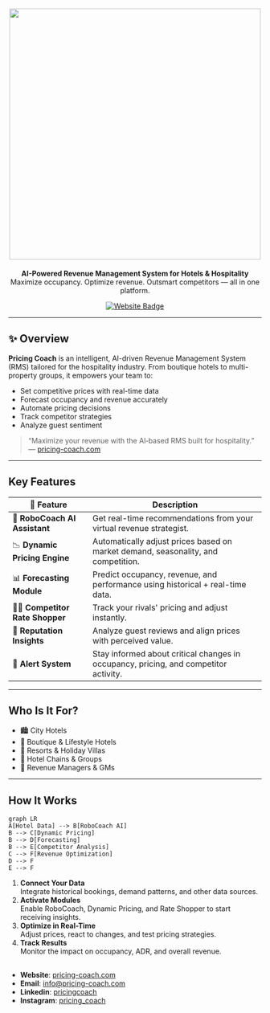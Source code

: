<h1 align="center">
  <img style="width: 500px" src="https://booking.pricing-coach.com/assets/images/icon/svg/logo-w50.svg">
</h1>
<p align="center">
  <strong>AI-Powered Revenue Management System for Hotels & Hospitality</strong><br>
  Maximize occupancy. Optimize revenue. Outsmart competitors — all in one platform.
</p>

<p align="center">
  <a href="https://www.pricing-coach.com" target="_blank"><img src="https://img.shields.io/badge/Website-pricing--coach.com-4B8BF4?style=for-the-badge&logo=internet-explorer" alt="Website Badge"/></a>
</p>

---

## ✨ Overview

**Pricing Coach** is an intelligent, AI-driven Revenue Management System (RMS) tailored for the hospitality industry. From boutique hotels to multi-property groups, it empowers your team to:

- Set competitive prices with real-time data
- Forecast occupancy and revenue accurately
- Automate pricing decisions
- Track competitor strategies
- Analyze guest sentiment

> “Maximize your revenue with the AI‑based RMS built for hospitality.” — [pricing-coach.com](https://www.pricing-coach.com)

---

## Key Features

| 🚀 Feature | Description |
|-----------|----------------|
| 🤖 **RoboCoach AI Assistant** | Get real-time recommendations from your virtual revenue strategist. |
| 📉 **Dynamic Pricing Engine** | Automatically adjust prices based on market demand, seasonality, and competition. |
| 📊 **Forecasting Module** | Predict occupancy, revenue, and performance using historical + real-time data. |
| 🕵️‍♀️ **Competitor Rate Shopper** | Track your rivals' pricing and adjust instantly. |
| 💬 **Reputation Insights** | Analyze guest reviews and align prices with perceived value. |
| 🔔 **Alert System** | Stay informed about critical changes in occupancy, pricing, and competitor activity. |

---

## Who Is It For?

- 🏙️ City Hotels  
- 🏡 Boutique & Lifestyle Hotels  
- 🌴 Resorts & Holiday Villas  
- 🏢 Hotel Chains & Groups  
- 👥 Revenue Managers & GMs

---

## How It Works

```mermaid
graph LR
A[Hotel Data] --> B[RoboCoach AI]
B --> C[Dynamic Pricing]
B --> D[Forecasting]
B --> E[Competitor Analysis]
C --> F[Revenue Optimization]
D --> F
E --> F
```

1. **Connect Your Data**  
   Integrate historical bookings, demand patterns, and other data sources.
2. **Activate Modules**  
   Enable RoboCoach, Dynamic Pricing, and Rate Shopper to start receiving insights.
3. **Optimize in Real-Time**  
   Adjust prices, react to changes, and test pricing strategies.
4. **Track Results**  
   Monitor the impact on occupancy, ADR, and overall revenue.

## 

- **Website**: [pricing-coach.com](https://pricing-coach.com)
- **Email**: [info@pricing-coach.com](mailto:info@pricing-coach.com)
- **Linkedin**: [pricingcoach](https://tr.linkedin.com/company/pricingcoach)
- **Instagram**: [pricing_coach](https://www.instagram.com/pricing_coach/)
